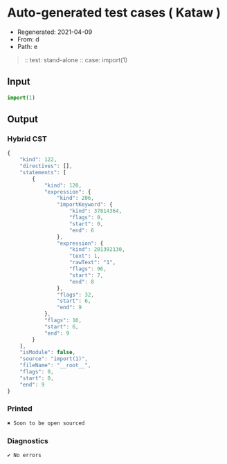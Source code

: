 # Auto-generated test cases ( Kataw )
- Regenerated: 2021-04-09
- From: d
- Path: e
> :: test: stand-alone
> :: case: import(1)
## Input

`````js
import(1)
`````

## Output

### Hybrid CST

```javascript
{
    "kind": 122,
    "directives": [],
    "statements": [
        {
            "kind": 120,
            "expression": {
                "kind": 206,
                "importKeyword": {
                    "kind": 37814364,
                    "flags": 0,
                    "start": 0,
                    "end": 6
                },
                "expression": {
                    "kind": 201392130,
                    "text": 1,
                    "rawText": "1",
                    "flags": 96,
                    "start": 7,
                    "end": 8
                },
                "flags": 32,
                "start": 6,
                "end": 9
            },
            "flags": 16,
            "start": 6,
            "end": 9
        }
    ],
    "isModule": false,
    "source": "import(1)",
    "fileName": "__root__",
    "flags": 0,
    "start": 0,
    "end": 9
}
```

### Printed

```javascript
✖ Soon to be open sourced
```

### Diagnostics

```javascript
✔ No errors
```

